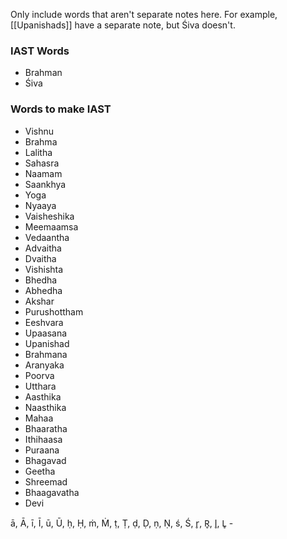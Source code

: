 Only include words that aren't separate notes here. For example, [[Upanishads]] have a separate note, but Śiva doesn't.

### IAST Words
- Brahman
- Śiva
### Words to make IAST
- Vishnu
- Brahma
- Lalitha
- Sahasra
- Naamam
- Saankhya
- Yoga
- Nyaaya
- Vaisheshika
- Meemaamsa
- Vedaantha
- Advaitha
- Dvaitha
- Vishishta
- Bhedha
- Abhedha
- Akshar
- Purushottham
- Eeshvara
- Upaasana
- Upanishad
- Brahmana
- Aranyaka
- Poorva
- Utthara
- Aasthika
- Naasthika
- Mahaa
- Bhaaratha
- Ithihaasa
- Puraana
- Bhagavad
- Geetha
- Shreemad
- Bhaagavatha
- Devi



ā, Ā, ī, Ī, ū, Ū, ḥ, Ḥ, ṁ, Ṁ, ṭ, Ṭ, ḍ, Ḍ, ṇ, Ṇ, ś, Ś, r̥, R̥, l̥, L̥ -